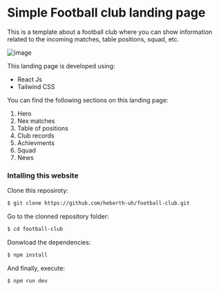 # Simple Football club landing page

This is a template about a football club where you can show information related to the incoming matches, table positions, squad, etc.

![image](https://github.com/heberth-uh/football-club/assets/65416264/5155150b-9602-41e1-aafd-a494066d77d0)

This landing page is developed using:
* React Js
* Tailwind CSS

You can find the following sections on this landing page:
1. Hero
2. Nex matches
3. Table of positions
4. Club records
5. Achievments
6. Squad
7. News

### Intalling this website
Clone this reposiroty:
```bash
$ git clone https://github.com/heberth-uh/football-club.git
```

Go to the clonned repository folder:
```bash
$ cd football-club
```

Donwload the dependencies:
```bash
$ npm install
```

And finally, execute:
```bash
$ npm run dev
```
